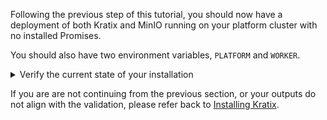 Following the previous step of this tutorial, you should now
have a deployment of both Kratix and MinIO running on your platform cluster
with no installed Promises.

You should also have two environment variables, `PLATFORM` and `WORKER`.

<details>
   <summary>Verify the current state of your installation</summary>
Run:

```bash
kubectl --context $PLATFORM get deployments --namespace kratix-platform-system
```

The above command will give an output similar to:

```shell-session
NAME                                 READY   UP-TO-DATE   AVAILABLE   AGE
kratix-platform-controller-manager   1/1     1            1           1h
minio                                1/1     1            1           1h
```

You should also have a State Store created and configured to point to the
`kratix` bucket on MinIO. Verify the `bucketstatestores`:

```bash
kubectl --context $PLATFORM get bucketstatestores.platform.kratix.io
```

The above command will give an output similar to:
```shell-session
NAME        AGE
default     1h
```

Verify there are no existing Promises:
```bash
kubectl --context $PLATFORM get promises
```

Verify your cluster environment variables are set:
```bash
env | grep 'PLATFORM\|WORKER'
```

which should result in:
```shell-session
WORKER=kind-worker
PLATFORM=kind-platform
```

</details>

If you are are not continuing from the previous section, or your outputs do not align with the validation, please refer back to
[Installing Kratix](installing-kratix).
